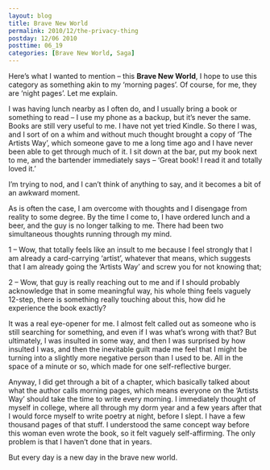 ```yaml
---
layout: blog
title: Brave New World
permalink: 2010/12/the-privacy-thing
postday: 12/06 2010
posttime: 06_19
categories: [Brave New World, Saga]
---
```



<p>Here&#8217;s what I wanted to mention &#8211; this <strong>Brave New World</strong>, I hope to use this category as something akin to my &#8216;morning pages&#8217;. Of course, for me, they are &#8216;night pages&#8217;. Let me explain.</p>
<p>I was having lunch nearby as I often do, and I usually bring a book or something to read &#8211; I use my phone as a backup, but it&#8217;s never the same. Books are still very useful to me. I have not yet tried Kindle. So there I was, and I sort of on a whim and without much thought brought a copy of &#8216;The Artists Way&#8217;, which someone gave to me a long time ago and I have never been able to get through much of it. I sit down at the bar, put my book next to me, and the bartender immediately says &#8211; &#8216;Great book! I read it and totally loved it.&#8217;</p>
<p>I&#8217;m trying to nod, and I can&#8217;t think of anything to say, and it becomes a bit of an awkward moment.</p>
<p>As is often the case, I am overcome with thoughts and I disengage from reality to some degree. By the time I come to, I have ordered lunch and a beer, and the guy is no longer talking to me. There had been two simultaneous thoughts running through my mind.</p>
<p>1 &#8211; Wow, that totally feels like an insult to me because I feel strongly that I am already a card-carrying &#8216;artist&#8217;, whatever that means, which suggests that I am already going the &#8216;Artists Way&#8217; and screw you for not knowing that;</p>
<p>2 &#8211; Wow, that guy is really reaching out to me and if I should probably acknowledge that in some meaningful way, his whole thing feels vaguely 12-step, there is something really touching about this, how did he experience the book exactly?</p>
<p>It was a real eye-opener for me. I almost felt called out as someone who is still searching for something, and even if I was what&#8217;s wrong with that? But ultimately, I was insulted in some way, and then I was surprised by how insulted I was, and then the inevitable guilt made me feel that I might be turning into a slightly more negative person than I used to be. All in the space of a minute or so, which made for one self-reflective burger.</p>
<p>Anyway, I did get through a bit of a chapter, which basically talked about what the author calls morning pages, which means everyone on the &#8216;Artists Way&#8217; should take the time to write every morning. I immediately thought of myself in college, where all through my dorm year and a few years after that I would force myself to write poetry at night, before I slept. I have a few thousand pages of that stuff. I understood the same concept way before this woman even wrote the book, so it felt vaguely self-affirming. The only problem is that I haven&#8217;t done that in years.</p>
<p>But every day is a new day in the brave new world.</p>
